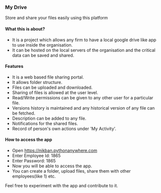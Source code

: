 ### My Drive

Store and share your files easily using this platform

#### What this is about?
- It is a project which allows any firm to have a local google drive like app to use inside the organisation.
- It can be hosted on the local servers of the organisation and the critical data can be saved and shared.

#### Features
- It is a web based file sharing portal.
- It allows folder structure.
- Files can be uploaded and downloaded.
- Sharing of files is allowed at the user level.
- Read/Write permissions can be given to any other user for a particular file.
- Versions history is maintained and any historical version of any file can be fetched.
- Description can be added to any file.
- Notifications for the shared files.
- Record of person's own actions under 'My Activity'.

#### How to access the app
- Open https://nikban.pythonanywhere.com
- Enter Employee Id: 1865
- Enter Password: 1865
- Now you will be able to access the app.
- You can create a folder, upload files, share them with other employees(like 1) etc.

Feel free to experiment with the app and contribute to it.
